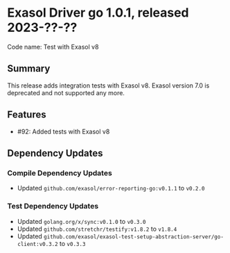 # Exasol Driver go 1.0.1, released 2023-??-??

Code name: Test with Exasol v8

## Summary

This release adds integration tests with Exasol v8. Exasol version 7.0 is deprecated and not supported any more.

## Features

* #92: Added tests with Exasol v8

## Dependency Updates

### Compile Dependency Updates

* Updated `github.com/exasol/error-reporting-go:v0.1.1` to `v0.2.0`

### Test Dependency Updates

* Updated `golang.org/x/sync:v0.1.0` to `v0.3.0`
* Updated `github.com/stretchr/testify:v1.8.2` to `v1.8.4`
* Updated `github.com/exasol/exasol-test-setup-abstraction-server/go-client:v0.3.2` to `v0.3.3`
